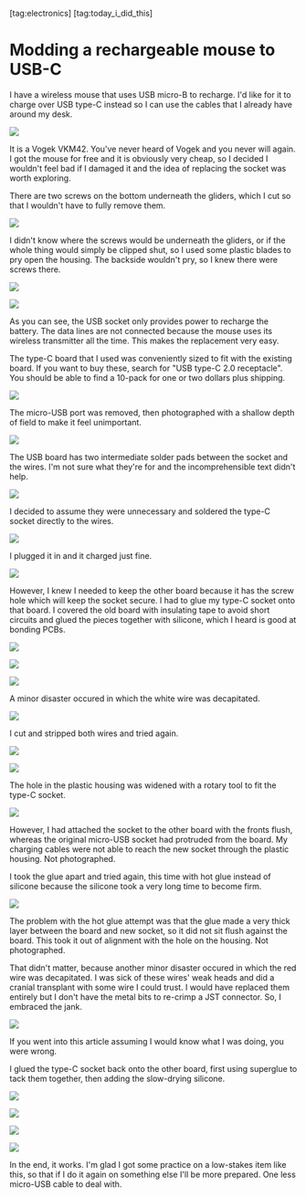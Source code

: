 [tag:electronics] [tag:today_i_did_this]

Modding a rechargeable mouse to USB-C
=====================================

I have a wireless mouse that uses USB micro-B to recharge. I'd like for it to charge over USB type-C instead so I can use the cables that I already have around my desk.

[![](thumbs/mouse.jpg)](mouse.jpg)

It is a Vogek VKM42. You've never heard of Vogek and you never will again. I got the mouse for free and it is obviously very cheap, so I decided I wouldn't feel bad if I damaged it and the idea of replacing the socket was worth exploring.

There are two screws on the bottom underneath the gliders, which I cut so that I wouldn't have to fully remove them.

[![](thumbs/screws.jpg)](screws.jpg)

I didn't know where the screws would be underneath the gliders, or if the whole thing would simply be clipped shut, so I used some plastic blades to pry open the housing. The backside wouldn't pry, so I knew there were screws there.

[![](thumbs/disassemble_1.jpg)](disassemble_1.jpg)

[![](thumbs/disassemble_2.jpg)](disassemble_2.jpg)

As you can see, the USB socket only provides power to recharge the battery. The data lines are not connected because the mouse uses its wireless transmitter all the time. This makes the replacement very easy.

The type-C board that I used was conveniently sized to fit with the existing board. If you want to buy these, search for "USB type-C 2.0 receptacle". You should be able to find a 10-pack for one or two dollars plus shipping.

[![](thumbs/compare.jpg)](compare.jpg)

The micro-USB port was removed, then photographed with a shallow depth of field to make it feel unimportant.

[![](thumbs/disassemble_3.jpg)](disassemble_3.jpg)

The USB board has two intermediate solder pads between the socket and the wires. I'm not sure what they're for and the incomprehensible text didn't help.

[![](thumbs/board.jpg)](board.jpg)

I decided to assume they were unnecessary and soldered the type-C socket directly to the wires.

[![](thumbs/solder.jpg)](solder.jpg)

I plugged it in and it charged just fine.

[![](thumbs/testcharge.jpg)](testcharge.jpg)

However, I knew I needed to keep the other board because it has the screw hole which will keep the socket secure. I had to glue my type-C socket onto that board. I covered the old board with insulating tape to avoid short circuits and glued the pieces together with silicone, which I heard is good at bonding PCBs.

[![](thumbs/glueup_a1.jpg)](glueup_a1.jpg)

[![](thumbs/glueup_a2.jpg)](glueup_a2.jpg)

[![](thumbs/glueup_a3.jpg)](glueup_a3.jpg)

A minor disaster occured in which the white wire was decapitated.

[![](thumbs/glueup_a4.jpg)](glueup_a4.jpg)

I cut and stripped both wires and tried again.

[![](thumbs/glueup_b1.jpg)](glueup_b1.jpg)

[![](thumbs/glueup_b2.jpg)](glueup_b2.jpg)

The hole in the plastic housing was widened with a rotary tool to fit the type-C socket.

[![](thumbs/hole.jpg)](hole.jpg)

However, I had attached the socket to the other board with the fronts flush, whereas the original micro-USB socket had protruded from the board. My charging cables were not able to reach the new socket through the plastic housing. Not photographed.

I took the glue apart and tried again, this time with hot glue instead of silicone because the silicone took a very long time to become firm.

[![](thumbs/glueup_c1.jpg)](glueup_c1.jpg)

The problem with the hot glue attempt was that the glue made a very thick layer between the board and new socket, so it did not sit flush against the board. This took it out of alignment with the hole on the housing. Not photographed.

That didn't matter, because another minor disaster occured in which the red wire was decapitated. I was sick of these wires' weak heads and did a cranial transplant with some wire I could trust. I would have replaced them entirely but I don't have the metal bits to re-crimp a JST connector. So, I embraced the jank.

[![](thumbs/transplant.jpg)](transplant.jpg)

If you went into this article assuming I would know what I was doing, you were wrong.

I glued the type-C socket back onto the other board, first using superglue to tack them together, then adding the slow-drying silicone.

[![](thumbs/glueup_d1.jpg)](glueup_d1.jpg)

[![](thumbs/final_1.jpg)](final_1.jpg)

[![](thumbs/final_2.jpg)](final_2.jpg)

[![](thumbs/final_3.jpg)](final_3.jpg)

In the end, it works. I'm glad I got some practice on a low-stakes item like this, so that if I do it again on something else I'll be more prepared. One less micro-USB cable to deal with.
